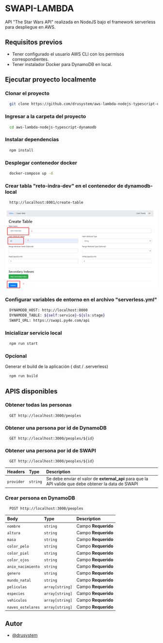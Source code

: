 
# SWAPI-LAMBDA

API "The Star Wars API" realizada en NodeJS bajo el framework serverless para despliegue en AWS.


## Requisitos previos

- Tener configurado el usuario AWS CLI con los permisos correspondientes.
- Tener instalador Docker para DynamoDB en local.


## Ejecutar proyecto localmente

### Clonar el proyecto

```bash
  git clone https://github.com/drusystem/aws-lambda-nodejs-typescript-dynamodb.git
```

### Ingresar a la carpeta del proyecto
```bash
  cd aws-lambda-nodejs-typescript-dynamodb
```

### Instalar dependencias
```bash
  npm install
```

### Desplegar contenedor docker
```bash
  docker-compose up -d
```

### Crear tabla "reto-indra-dev" en el contenedor de dynamodb-local
```bash
  http://localhost:8001/create-table
```
![Creación de tabla](./image/create_table_dynamodb.png)

### Configurar variables de entorno en el archivo "serverless.yml"
```bash
  DYNAMODB_HOST: http://localhost:8000
  DYNAMODB_TABLE: ${self:service}-${sls:stage}
  SWAPI_URL: https://swapi.py4e.com/api
```

### Inicializar servicio local
```bash
  npm run start
```
### Opcional
  Generar el build de la aplicación ( dist / .serverless)
```bash
  npm run build
```

## APIS disponibles
### Obtener todas las personas
```http
  GET http://localhost:3000/peoples
```
### Obtener una persona por id de DynamoDB
```http
  GET http://localhost:3000/peoples/${id}
```

### Obtener una persona por id de SWAPI
```http
  GET http://localhost:3000/peoples/${id}
```

| Headers | Type     | Description                |
| :-------- | :------- | :------------------------- |
| `provider` | `string` | Se debe enviar el valor de **external_api** para que la API valide que debe obtener la data de SWAPI |

### Crear persona en DynamoDB
```http
  POST http://localhost:3000/peoples
```
| Body | Type     | Description                |
| :-------- | :------- | :------------------------- |
| `nombre` | `string` | Campo **Requerido** |
| `altura` | `string` | Campo **Requerido** |
| `masa` | `string` | Campo **Requerido** |
| `color_pelo` | `string` | Campo **Requerido** |
| `color_piel` | `string` | Campo **Requerido** |
| `color_ojos` | `string` | Campo **Requerido** |
| `anio_nacimiento` | `string` | Campo **Requerido** |
| `genero` | `string` | Campo **Requerido** |
| `mundo_natal` | `string` | Campo **Requerido** |
| `peliculas` | `array[string]` | Campo **Requerido** |
| `especies` | `array[string]` | Campo **Requerido** |
| `vehiculos` | `array[string]` | Campo **Requerido** |
| `naves_estelares` | `array[string]` | Campo **Requerido** |

## Autor

- [@drusystem](https://www.github.com/drusystem)

